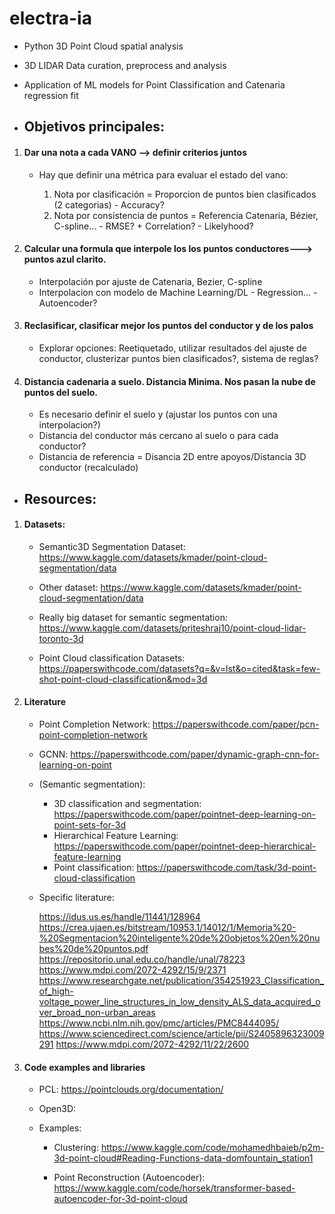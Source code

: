 # electra-ia
- Python 3D Point Cloud spatial analysis
- 3D LIDAR Data curation, preprocess and analysis
- Application of ML models for Point Classification and Catenaria regression fit


- ## Objetivos principales:

1. #### Dar una nota a cada VANO --> definir criterios juntos
    - Hay que definir una métrica para evaluar el estado del vano:
    
        1. Nota por clasificación = Proporcion de puntos bien clasificados (2 categorias) - Accuracy?
        2. Nota por consistencia de puntos = Referencia Catenaria, Bézier, C-spline... - RMSE? + Correlation? - Likelyhood?

2. #### Calcular una formula que interpole los los puntos conductores---> puntos azul clarito.

    - Interpolación por ajuste de Catenaria, Bezier, C-spline
    - Interpolacion con modelo de Machine Learning/DL - Regression... - Autoencoder?

3. #### Reclasificar, clasificar mejor los puntos del conductor y de los palos

    - Explorar opciones: Reetiquetado, utilizar resultados del ajuste de conductor, clusterizar puntos bien clasificados?, sistema de reglas?

4. #### Distancia cadenaria a suelo. Distancia Minima. Nos pasan la nube de puntos del suelo.

    - Es necesario definir el suelo y (ajustar los puntos con una interpolacion?)
    - Distancia del conductor más cercano al suelo o para cada conductor?
    - Distancia de referencia = Disancia 2D entre apoyos/Distancia 3D conductor (recalculado)


- ## Resources:

1. #### Datasets: 
    - Semantic3D Segmentation Dataset: https://www.kaggle.com/datasets/kmader/point-cloud-segmentation/data
    - Other dataset: https://www.kaggle.com/datasets/kmader/point-cloud-segmentation/data
    - Really big dataset for semantic segmentation: https://www.kaggle.com/datasets/priteshraj10/point-cloud-lidar-toronto-3d

    - Point Cloud classification Datasets: https://paperswithcode.com/datasets?q=&v=lst&o=cited&task=few-shot-point-cloud-classification&mod=3d

2. #### Literature

    - Point Completion Network: https://paperswithcode.com/paper/pcn-point-completion-network
    - GCNN: https://paperswithcode.com/paper/dynamic-graph-cnn-for-learning-on-point

    - (Semantic segmentation):

        - 3D classification and segmentation: https://paperswithcode.com/paper/pointnet-deep-learning-on-point-sets-for-3d
        - Hierarchical Feature Learning: https://paperswithcode.com/paper/pointnet-deep-hierarchical-feature-learning
        - Point classification: https://paperswithcode.com/task/3d-point-cloud-classification

    - Specific literature:

        https://idus.us.es/handle/11441/128964
        https://crea.ujaen.es/bitstream/10953.1/14012/1/Memoria%20-%20Segmentacion%20inteligente%20de%20objetos%20en%20nubes%20de%20puntos.pdf
        https://repositorio.unal.edu.co/handle/unal/78223
        https://www.mdpi.com/2072-4292/15/9/2371
        https://www.researchgate.net/publication/354251923_Classification_of_high-voltage_power_line_structures_in_low_density_ALS_data_acquired_over_broad_non-urban_areas
        https://www.ncbi.nlm.nih.gov/pmc/articles/PMC8444095/
        https://www.sciencedirect.com/science/article/pii/S2405896323009291
        https://www.mdpi.com/2072-4292/11/22/2600

3. #### Code examples and libraries

    - PCL: https://pointclouds.org/documentation/
    - Open3D:

    - Examples:

        - Clustering: https://www.kaggle.com/code/mohamedhbaieb/p2m-3d-point-cloud#Reading-Functions-data-domfountain_station1

        - Point Reconstruction (Autoencoder): https://www.kaggle.com/code/horsek/transformer-based-autoencoder-for-3d-point-cloud
